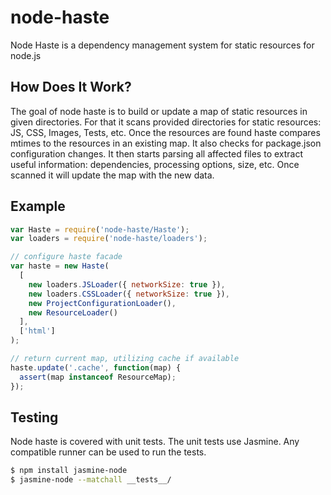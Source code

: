 # node-haste

Node Haste is a dependency management system for static resources for node.js


## How Does It Work?

The goal of node haste is to build or update a map of static resources in given
directories. For that it scans provided directories for static resources: JS,
CSS, Images, Tests, etc. Once the resources are found haste compares mtimes to
the resources in an existing map. It also checks for package.json configuration
changes. It then starts parsing all affected files to extract useful
information: dependencies, processing options, size, etc.
Once scanned it will update the map with the new data.


## Example

```js
var Haste = require('node-haste/Haste');
var loaders = require('node-haste/loaders');

// configure haste facade
var haste = new Haste(
  [
    new loaders.JSLoader({ networkSize: true }),
    new loaders.CSSLoader({ networkSize: true }),
    new ProjectConfigurationLoader(),
    new ResourceLoader()
  ],
  ['html']
);

// return current map, utilizing cache if available
haste.update('.cache', function(map) {
  assert(map instanceof ResourceMap);
});
```


## Testing

Node haste is covered with unit tests. The unit tests use Jasmine. Any
compatible runner can be used to run the tests.

```sh
$ npm install jasmine-node
$ jasmine-node --matchall __tests__/
```
